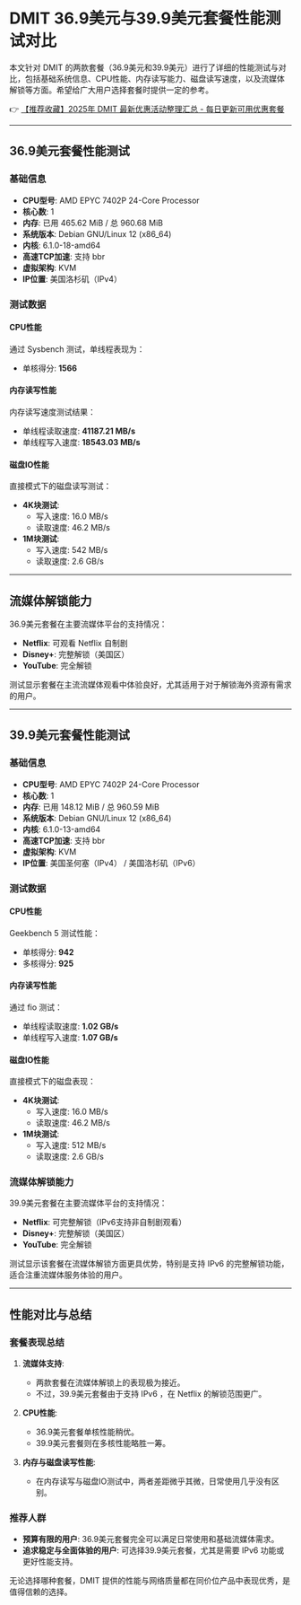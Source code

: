 # DMIT 36.9美元与39.9美元套餐性能测试对比

本文针对 DMIT 的两款套餐（36.9美元和39.9美元）进行了详细的性能测试与对比，包括基础系统信息、CPU性能、内存读写能力、磁盘读写速度，以及流媒体解锁等方面。希望给广大用户选择套餐时提供一定的参考。

👉 [【推荐收藏】2025年 DMIT 最新优惠活动整理汇总 - 每日更新可用优惠套餐](https://bit.ly/dmit_coupon)

---

## 36.9美元套餐性能测试

### 基础信息
- **CPU型号**: AMD EPYC 7402P 24-Core Processor
- **核心数**: 1
- **内存**: 已用 465.62 MiB / 总 960.68 MiB
- **系统版本**: Debian GNU/Linux 12 (x86_64)
- **内核**: 6.1.0-18-amd64
- **高速TCP加速**: 支持 bbr
- **虚拟架构**: KVM
- **IP位置**: 美国洛杉矶（IPv4）

### 测试数据

#### CPU性能
通过 Sysbench 测试，单线程表现为：
- 单核得分: **1566**

#### 内存读写性能
内存读写速度测试结果：
- 单线程读取速度: **41187.21 MB/s**
- 单线程写入速度: **18543.03 MB/s**

#### 磁盘IO性能
直接模式下的磁盘读写测试：
- **4K块测试**:
  - 写入速度: 16.0 MB/s
  - 读取速度: 46.2 MB/s
- **1M块测试**:
  - 写入速度: 542 MB/s
  - 读取速度: 2.6 GB/s

---

## 流媒体解锁能力
36.9美元套餐在主要流媒体平台的支持情况：
- **Netflix**: 可观看 Netflix 自制剧
- **Disney+**: 完整解锁（美国区）
- **YouTube**: 完全解锁

测试显示套餐在主流流媒体观看中体验良好，尤其适用于对于解锁海外资源有需求的用户。

---

## 39.9美元套餐性能测试

### 基础信息
- **CPU型号**: AMD EPYC 7402P 24-Core Processor
- **核心数**: 1
- **内存**: 已用 148.12 MiB / 总 960.59 MiB
- **系统版本**: Debian GNU/Linux 12 (x86_64)
- **内核**: 6.1.0-13-amd64
- **高速TCP加速**: 支持 bbr
- **虚拟架构**: KVM
- **IP位置**: 美国圣何塞（IPv4） / 美国洛杉矶（IPv6）

### 测试数据

#### CPU性能
Geekbench 5 测试性能：
- 单核得分: **942**
- 多核得分: **925**

#### 内存读写性能
通过 fio 测试：
- 单线程读取速度: **1.02 GB/s**
- 单线程写入速度: **1.07 GB/s**

#### 磁盘IO性能
直接模式下的磁盘表现：
- **4K块测试**:
  - 写入速度: 16.0 MB/s
  - 读取速度: 46.2 MB/s
- **1M块测试**:
  - 写入速度: 512 MB/s
  - 读取速度: 2.6 GB/s

### 流媒体解锁能力
39.9美元套餐在主要流媒体平台的支持情况：
- **Netflix**: 可完整解锁（IPv6支持非自制剧观看）
- **Disney+**: 完整解锁（美国区）
- **YouTube**: 完全解锁

测试显示该套餐在流媒体解锁方面更具优势，特别是支持 IPv6 的完整解锁功能，适合注重流媒体服务体验的用户。

---

## 性能对比与总结

### 套餐表现总结
1. **流媒体支持**:
   - 两款套餐在流媒体解锁上的表现极为接近。
   - 不过，39.9美元套餐由于支持 IPv6 ，在 Netflix 的解锁范围更广。

2. **CPU性能**:
   - 36.9美元套餐单核性能稍优。
   - 39.9美元套餐则在多核性能略胜一筹。
   
3. **内存与磁盘读写性能**:
   - 在内存读写与磁盘IO测试中，两者差距微乎其微，日常使用几乎没有区别。

### 推荐人群
- **预算有限的用户**: 36.9美元套餐完全可以满足日常使用和基础流媒体需求。
- **追求稳定与全面体验的用户**: 可选择39.9美元套餐，尤其是需要 IPv6 功能或更好性能支持。

无论选择哪种套餐，DMIT 提供的性能与网络质量都在同价位产品中表现优秀，是值得信赖的选择。
